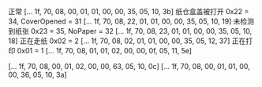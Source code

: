 正常
[... 1f, 70, 08, 00, 01, 01, 00, 00, 35, 05, 10, 3b]
纸仓盒盖被打开 0x22 = 34, CoverOpened = 31
[... 1f, 70, 08, 22, 01, 01, 00, 00, 35, 05, 10, 19]
未检测到纸张 0x23 = 35, NoPaper = 32
[... 1f, 70, 08, 23, 01, 01, 00, 00, 35, 05, 10, 18]
正在走纸 0x02 = 2
[... 1f, 70, 08, 02, 01, 01, 00, 00, 35, 05, 12, 37]
正在打印 0x01 = 1
[... 1f, 70, 08, 01, 01, 02, 00, 00, 0f, 05, 11, 5e]

[... 1f, 70, 08, 00, 01, 02, 00, 00, 63, 05, 10, 0c]
[... 1f, 70, 08, 00, 01, 01, 00, 00, 36, 05, 10, 3a]
